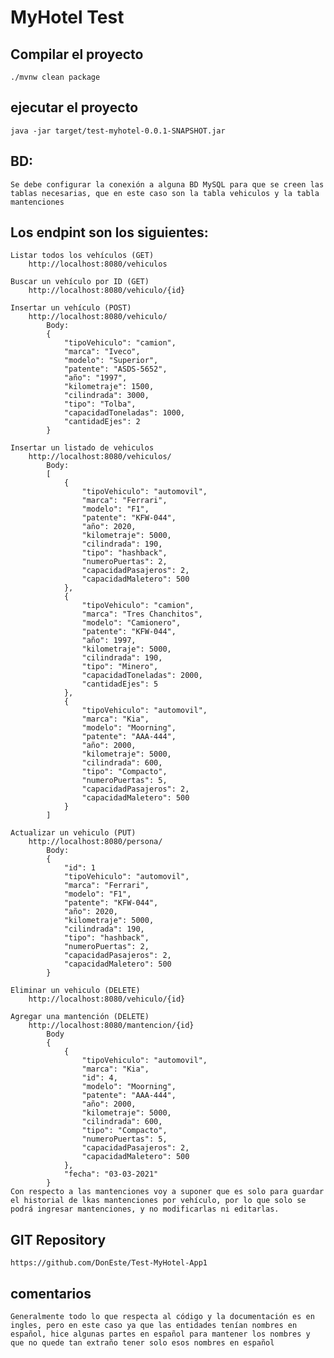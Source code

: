 # MyHotel Test

## Compilar el proyecto
	
	./mvnw clean package
	
## ejecutar el proyecto
	
	java -jar target/test-myhotel-0.0.1-SNAPSHOT.jar

## BD:
    Se debe configurar la conexión a alguna BD MySQL para que se creen las tablas necesarias, que en este caso son la tabla vehiculos y la tabla mantenciones
	
## Los endpint son los siguientes:

	Listar todos los vehículos (GET)
		http://localhost:8080/vehiculos

	Buscar un vehículo por ID (GET)
		http://localhost:8080/vehiculo/{id}

	Insertar un vehículo (POST)
		http://localhost:8080/vehiculo/
			Body:
			{
                "tipoVehiculo": "camion",
                "marca": "Iveco",
                "modelo": "Superior",
                "patente": "ASDS-5652",
                "año": "1997",
                "kilometraje": 1500,
                "cilindrada": 3000,
                "tipo": "Tolba",
                "capacidadToneladas": 1000,
                "cantidadEjes": 2
            }

    Insertar un listado de vehiculos
        http://localhost:8080/vehiculos/
            Body:
            [
                {
                    "tipoVehiculo": "automovil",
                    "marca": "Ferrari",
                    "modelo": "F1",
                    "patente": "KFW-044",
                    "año": 2020,
                    "kilometraje": 5000,
                    "cilindrada": 190,
                    "tipo": "hashback",
                    "numeroPuertas": 2,
                    "capacidadPasajeros": 2,
                    "capacidadMaletero": 500
                },
                {
                    "tipoVehiculo": "camion",
                    "marca": "Tres Chanchitos",
                    "modelo": "Camionero",
                    "patente": "KFW-044",
                    "año": 1997,
                    "kilometraje": 5000,
                    "cilindrada": 190,
                    "tipo": "Minero",
                    "capacidadToneladas": 2000,
                    "cantidadEjes": 5
                },
                {
                    "tipoVehiculo": "automovil",
                    "marca": "Kia",
                    "modelo": "Moorning",
                    "patente": "AAA-444",
                    "año": 2000,
                    "kilometraje": 5000,
                    "cilindrada": 600,
                    "tipo": "Compacto",
                    "numeroPuertas": 5,
                    "capacidadPasajeros": 2,
                    "capacidadMaletero": 500
                }
            ]   

	Actualizar un vehiculo (PUT)
		http://localhost:8080/persona/
			Body:
			{
                "id": 1
                "tipoVehiculo": "automovil",
                "marca": "Ferrari",
                "modelo": "F1",
                "patente": "KFW-044",
                "año": 2020,
                "kilometraje": 5000,
                "cilindrada": 190,
                "tipo": "hashback",
                "numeroPuertas": 2,
                "capacidadPasajeros": 2,
                "capacidadMaletero": 500
            }

	Eliminar un vehiculo (DELETE)
		http://localhost:8080/vehiculo/{id}

    Agregar una mantención (DELETE)
		http://localhost:8080/mantencion/{id}
            Body
            {
                {
                    "tipoVehiculo": "automovil",
                    "marca": "Kia",
                    "id": 4,
                    "modelo": "Moorning",
                    "patente": "AAA-444",
                    "año": 2000,
                    "kilometraje": 5000,
                    "cilindrada": 600,
                    "tipo": "Compacto",
                    "numeroPuertas": 5,
                    "capacidadPasajeros": 2,
                    "capacidadMaletero": 500
                }, 
                "fecha": "03-03-2021"
            }
    Con respecto a las mantenciones voy a suponer que es solo para guardar el historial de lkas mantenciones por vehículo, por lo que solo se podrá ingresar mantenciones, y no modificarlas ni editarlas.
	
## GIT Repository
	https://github.com/DonEste/Test-MyHotel-App1

## comentarios
	Generalmente todo lo que respecta al código y la documentación es en ingles, pero en este caso ya que las entidades tenían nombres en español, hice algunas partes en español para mantener los nombres y que no quede tan extraño tener solo esos nombres en español
	
